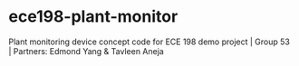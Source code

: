 # ece198-plant-monitor
Plant monitoring device concept code for ECE 198 demo project | Group 53
| Partners: Edmond Yang & Tavleen Aneja 
